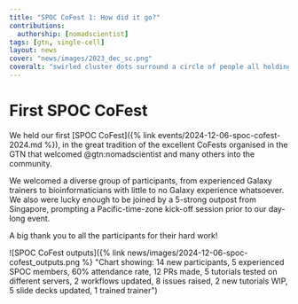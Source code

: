 ```yaml
---
title: "SPOC CoFest 1: How did it go?"
contributions:
  authorship: [nomadscientist]
tags: [gtn, single-cell]
layout: news
cover: "news/images/2023_dec_sc.png"
coveralt: "swirled cluster dots surround a circle of people all holding hands, looking towards the bright center (future)"
---
```


# First SPOC CoFest

We held our first [SPOC CoFest]({% link events/2024-12-06-spoc-cofest-2024.md %}), in the great tradition of the excellent CoFests organised in the GTN that welcomed @gtn:nomadscientist and many others into the community.

We welcomed a diverse group of participants, from experienced Galaxy trainers to bioinformaticians with little to no Galaxy experience whatsoever. We also were lucky enough to be joined by a 5-strong outpost from Singapore, prompting a Pacific-time-zone kick-off session prior to our day-long event.

A big thank you to all the participants for their hard work!

![SPOC CoFest outputs]({% link news/images/2024-12-06-spoc-cofest_outputs.png %} "Chart showing: 14 new participants, 5 experienced SPOC members, 60% attendance rate, 12 PRs made, 5 tutorials tested on different servers, 2 workflows updated, 8 issues raised, 2 new tutorials WIP, 5 slide decks updated, 1 trained trainer")

